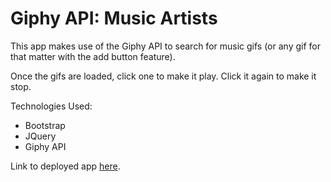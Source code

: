 # Giphy API: Music Artists

This app makes use of the Giphy API to search for music gifs (or any gif for that matter with the add button feature).

Once the gifs are loaded, click one to make it play. Click it again to make it stop.

Technologies Used:
* Bootstrap
* JQuery
* Giphy API

Link to deployed app [here](https://jacquesguillory.github.io/Giphy-API/).
